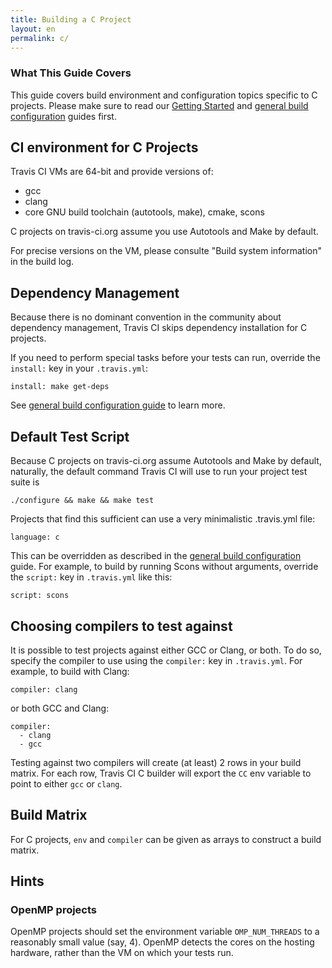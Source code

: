 ```yaml
---
title: Building a C Project
layout: en
permalink: c/
---
```


### What This Guide Covers

This guide covers build environment and configuration topics specific to C projects. Please make sure to read our [Getting Started](/user/getting-started/) and [general build configuration](/user/build-configuration/) guides first.

## CI environment for C Projects

Travis CI VMs are 64-bit and provide versions of:

 * gcc
 * clang
 * core GNU build toolchain (autotools, make), cmake, scons

C projects on travis-ci.org assume you use Autotools and Make by default.

For precise versions on the VM, please consulte "Build system information" in the build log.


## Dependency Management

Because there is no dominant convention in the community about dependency management, Travis CI skips dependency installation
for C projects.

If you need to perform special tasks before your tests can run, override the `install:` key in your `.travis.yml`:

    install: make get-deps

See [general build configuration guide](/user/build-configuration/) to learn more.


## Default Test Script

Because C projects on travis-ci.org assume Autotools and Make by default, naturally, the default command Travis CI will use to
run your project test suite is

    ./configure && make && make test

Projects that find this sufficient can use a very minimalistic .travis.yml file:

    language: c

This can be overridden as described in the [general build configuration](/user/build-configuration/) guide. For example, to build
by running Scons without arguments, override the `script:` key in `.travis.yml` like this:

    script: scons


## Choosing compilers to test against

It is possible to test projects against either GCC or Clang, or both. To do so, specify the compiler to use using the `compiler:` key
in `.travis.yml`. For example, to build with Clang:

    compiler: clang

or both GCC and Clang:

    compiler:
      - clang
      - gcc

Testing against two compilers will create (at least) 2 rows in your build matrix. For each row, Travis CI C builder will export the `CC`
env variable to point to either `gcc` or `clang`.

## Build Matrix

For C projects, `env` and `compiler` can be given as arrays
to construct a build matrix.

## Hints

### OpenMP projects

OpenMP projects should set the environment variable `OMP_NUM_THREADS` to a reasonably small value (say, 4).
OpenMP detects the cores on the hosting hardware, rather than the VM on which your tests run.
